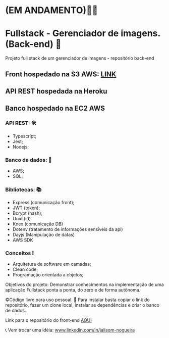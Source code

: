# (EM ANDAMENTO)🚨🚧

# Fullstack - Gerenciador de imagens. (Back-end) 🚪
Projeto full stack de um gerenciador de imagens - repositório back-end

## Front hospedado na S3 AWS: [LINK](http://my-gallery-turing.s3-website-us-east-1.amazonaws.com/)
## API REST hospedada na Heroku
## Banco hospedado na EC2 AWS 

### API REST: 🛠
- Typescript;
- Jest;
- Nodejs;

### Banco de dados: 💾
- AWS;
- SQL;

### Bibliotecas: 📚
- Express (comunicação front);
- JWT (token);
- Bcrypt (hash);
- Uuid (id)
- Knex (comunicação DB)
- Dotenv (tratamento de informações sensíveis da api)
- Dayjs (Manipulação de datas)
- AWS SDK

### Conceitos ❕
- Arquitetura de software em camadas;
- Clean code;
- Programação orientada a objetos;

Objetivos do projeto:
Demonstrar conhecimentos na implementação de uma aplicação Fullstack ponta a ponta, do zero e de forma autônoma.

©Código livre para uso pessoal. 🎁
Para instalar basta copiar o link do repositório, fazer um clone local, instalar as dependências e criar o banco de dados. 

Link para o repositório do front-end [AQUI](https://github.com/Jailsom-Nogueira/front-gerenciador-de-imagens-full-stack)

📞 Vem trocar uma idéia: www.linkedin.com/in/jailsom-nogueira
